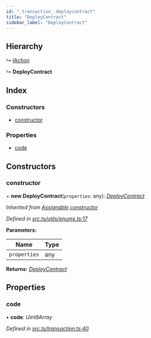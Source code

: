 ```yaml
---
id: "_transaction_.deploycontract"
title: "DeployContract"
sidebar_label: "DeployContract"
---
```


## Hierarchy

  ↳ [IAction](_transaction_.iaction.md)

  ↳ **DeployContract**

## Index

### Constructors

* [constructor](_transaction_.deploycontract.md#constructor)

### Properties

* [code](_transaction_.deploycontract.md#code)

## Constructors

###  constructor

\+ **new DeployContract**(`properties`: any): *[DeployContract](_transaction_.deploycontract.md)*

*Inherited from [Assignable](_utils_enums_.assignable.md).[constructor](_utils_enums_.assignable.md#constructor)*

*Defined in [src.ts/utils/enums.ts:17](https://github.com/nearprotocol/nearlib/blob/36a8ddc/src.ts/utils/enums.ts#L17)*

**Parameters:**

Name | Type |
------ | ------ |
`properties` | any |

**Returns:** *[DeployContract](_transaction_.deploycontract.md)*

## Properties

###  code

• **code**: *Uint8Array*

*Defined in [src.ts/transaction.ts:40](https://github.com/nearprotocol/nearlib/blob/36a8ddc/src.ts/transaction.ts#L40)*
